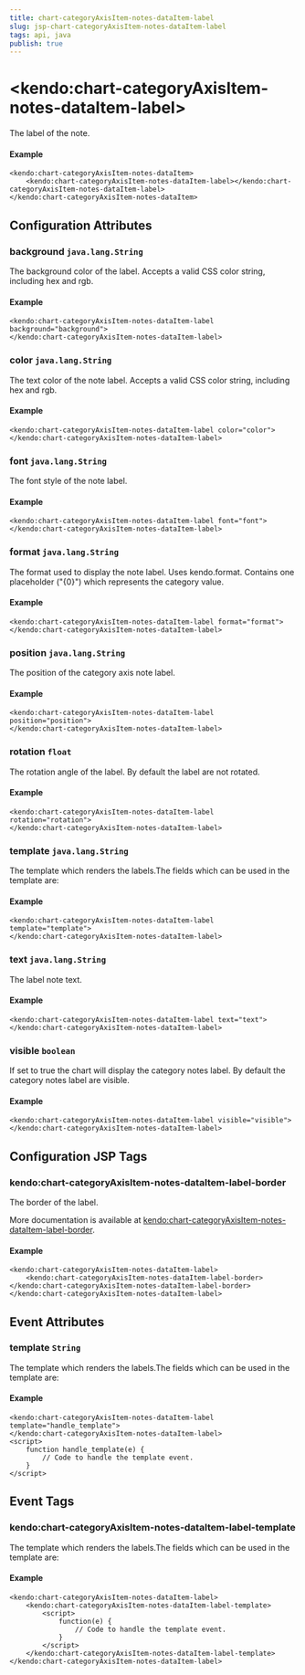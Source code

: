 ```yaml
---
title: chart-categoryAxisItem-notes-dataItem-label
slug: jsp-chart-categoryAxisItem-notes-dataItem-label
tags: api, java
publish: true
---
```


# \<kendo:chart-categoryAxisItem-notes-dataItem-label\>

The label of the note.

#### Example
    <kendo:chart-categoryAxisItem-notes-dataItem>
        <kendo:chart-categoryAxisItem-notes-dataItem-label></kendo:chart-categoryAxisItem-notes-dataItem-label>
    </kendo:chart-categoryAxisItem-notes-dataItem>

## Configuration Attributes

### background `java.lang.String`

The background color of the label. Accepts a valid CSS color string, including hex and rgb.

#### Example
    <kendo:chart-categoryAxisItem-notes-dataItem-label background="background">
    </kendo:chart-categoryAxisItem-notes-dataItem-label>

### color `java.lang.String`

The text color of the note label. Accepts a valid CSS color string, including hex and rgb.

#### Example
    <kendo:chart-categoryAxisItem-notes-dataItem-label color="color">
    </kendo:chart-categoryAxisItem-notes-dataItem-label>

### font `java.lang.String`

The font style of the note label.

#### Example
    <kendo:chart-categoryAxisItem-notes-dataItem-label font="font">
    </kendo:chart-categoryAxisItem-notes-dataItem-label>

### format `java.lang.String`

The format used to display the note label. Uses kendo.format. Contains one placeholder ("{0}") which represents the category value.

#### Example
    <kendo:chart-categoryAxisItem-notes-dataItem-label format="format">
    </kendo:chart-categoryAxisItem-notes-dataItem-label>

### position `java.lang.String`

The position of the category axis note label.

#### Example
    <kendo:chart-categoryAxisItem-notes-dataItem-label position="position">
    </kendo:chart-categoryAxisItem-notes-dataItem-label>

### rotation `float`

The rotation angle of the label. By default the label are not rotated.

#### Example
    <kendo:chart-categoryAxisItem-notes-dataItem-label rotation="rotation">
    </kendo:chart-categoryAxisItem-notes-dataItem-label>

### template `java.lang.String`

The template which renders the labels.The fields which can be used in the template are:

#### Example
    <kendo:chart-categoryAxisItem-notes-dataItem-label template="template">
    </kendo:chart-categoryAxisItem-notes-dataItem-label>

### text `java.lang.String`

The label note text.

#### Example
    <kendo:chart-categoryAxisItem-notes-dataItem-label text="text">
    </kendo:chart-categoryAxisItem-notes-dataItem-label>

### visible `boolean`

If set to true the chart will display the category notes label. By default the category notes label are visible.

#### Example
    <kendo:chart-categoryAxisItem-notes-dataItem-label visible="visible">
    </kendo:chart-categoryAxisItem-notes-dataItem-label>


##  Configuration JSP Tags

### kendo:chart-categoryAxisItem-notes-dataItem-label-border

The border of the label.

More documentation is available at [kendo:chart-categoryAxisItem-notes-dataItem-label-border](/kendo-ui/api/wrappers/jsp/chart/categoryaxisitem-notes-dataitem-label-border).

#### Example

    <kendo:chart-categoryAxisItem-notes-dataItem-label>
        <kendo:chart-categoryAxisItem-notes-dataItem-label-border></kendo:chart-categoryAxisItem-notes-dataItem-label-border>
    </kendo:chart-categoryAxisItem-notes-dataItem-label>


## Event Attributes

### template `String`

The template which renders the labels.The fields which can be used in the template are:


#### Example
    <kendo:chart-categoryAxisItem-notes-dataItem-label template="handle_template">
    </kendo:chart-categoryAxisItem-notes-dataItem-label>
    <script>
        function handle_template(e) {
            // Code to handle the template event.
        }
    </script>

## Event Tags

### kendo:chart-categoryAxisItem-notes-dataItem-label-template

The template which renders the labels.The fields which can be used in the template are:


#### Example
    <kendo:chart-categoryAxisItem-notes-dataItem-label>
        <kendo:chart-categoryAxisItem-notes-dataItem-label-template>
            <script>
                function(e) {
                    // Code to handle the template event.
                }
            </script>
        </kendo:chart-categoryAxisItem-notes-dataItem-label-template>
    </kendo:chart-categoryAxisItem-notes-dataItem-label>

